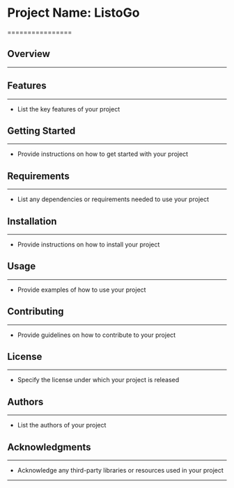 # Project Name: ListoGo
================

## Overview
------------



## Features
------------

* List the key features of your project

## Getting Started
-----------------

* Provide instructions on how to get started with your project

## Requirements
-------------

* List any dependencies or requirements needed to use your project

## Installation
------------

* Provide instructions on how to install your project

## Usage
-----

* Provide examples of how to use your project

## Contributing
------------

* Provide guidelines on how to contribute to your project

## License
-------

* Specify the license under which your project is released

## Authors
-------

* List the authors of your project

## Acknowledgments
--------------

* Acknowledge any third-party libraries or resources used in your project
-----------------------